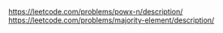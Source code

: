 https://leetcode.com/problems/powx-n/description/
https://leetcode.com/problems/majority-element/description/